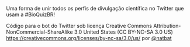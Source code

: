 Uma forma de unir todos os perfis de divulgação científica no Twitter que usam a #BioQuizBR!

Código para o bot do Twitter sob licença Creative Commons Attribution-NonCommercial-ShareAlike 3.0 United States (CC BY-NC-SA 3.0 US)
https://creativecommons.org/licenses/by-nc-sa/3.0/us/ por [@natbat](http://twitter.com/natbat)

